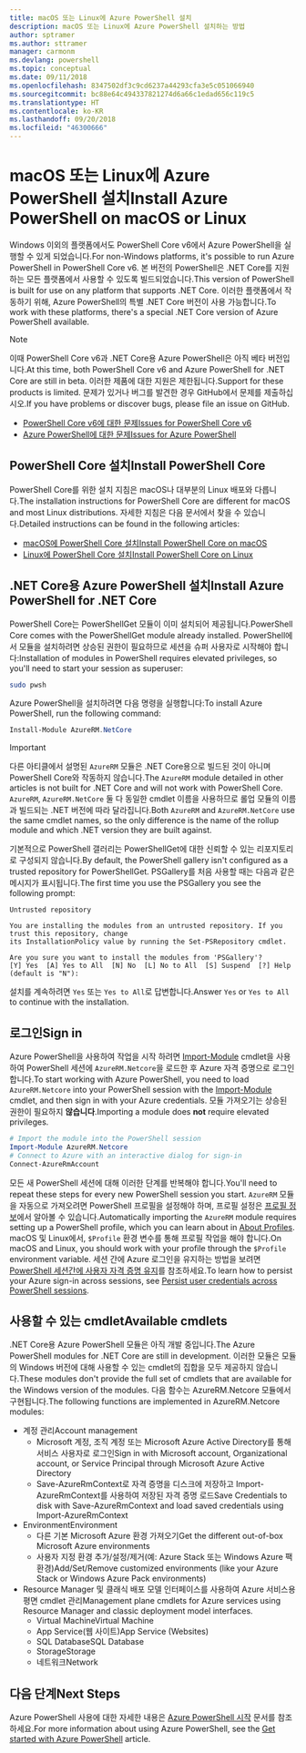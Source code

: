 ```yaml
---
title: macOS 또는 Linux에 Azure PowerShell 설치
description: macOS 또는 Linux에 Azure PowerShell 설치하는 방법
author: sptramer
ms.author: sttramer
manager: carmonm
ms.devlang: powershell
ms.topic: conceptual
ms.date: 09/11/2018
ms.openlocfilehash: 8347502df3c9cd6237a44293cfa3e5c051066940
ms.sourcegitcommit: bc88e64c494337821274d6a66c1edad656c119c5
ms.translationtype: HT
ms.contentlocale: ko-KR
ms.lasthandoff: 09/20/2018
ms.locfileid: "46300666"
---
```

# <a name="install-azure-powershell-on-macos-or-linux"></a><span data-ttu-id="36010-103">macOS 또는 Linux에 Azure PowerShell 설치</span><span class="sxs-lookup"><span data-stu-id="36010-103">Install Azure PowerShell on macOS or Linux</span></span>

<span data-ttu-id="36010-104">Windows 이외의 플랫폼에서도 PowerShell Core v6에서 Azure PowerShell을 실행할 수 있게 되었습니다.</span><span class="sxs-lookup"><span data-stu-id="36010-104">For non-Windows platforms, it's possible to run Azure PowerShell in PowerShell Core v6.</span></span> <span data-ttu-id="36010-105">본 버전의 PowerShell은 .NET Core를 지원하는 모든 플랫폼에서 사용할 수 있도록 빌드되었습니다.</span><span class="sxs-lookup"><span data-stu-id="36010-105">This version of PowerShell is built for use on any platform that supports .NET Core.</span></span> <span data-ttu-id="36010-106">이러한 플랫폼에서 작동하기 위해, Azure PowerShell의 특별 .NET Core 버전이 사용 가능합니다.</span><span class="sxs-lookup"><span data-stu-id="36010-106">To work with these platforms, there's a special .NET Core version of Azure PowerShell available.</span></span>

> [!NOTE]
> <span data-ttu-id="36010-107">이때 PowerShell Core v6과 .NET Core용 Azure PowerShell은 아직 베타 버전입니다.</span><span class="sxs-lookup"><span data-stu-id="36010-107">At this time, both PowerShell Core v6 and Azure PowerShell for .NET Core are still in beta.</span></span>
> <span data-ttu-id="36010-108">이러한 제품에 대한 지원은 제한됩니다.</span><span class="sxs-lookup"><span data-stu-id="36010-108">Support for these products is limited.</span></span> <span data-ttu-id="36010-109">문제가 있거나 버그를 발견한 경우 GitHub에서 문제를 제출하십시오.</span><span class="sxs-lookup"><span data-stu-id="36010-109">If you have problems or discover bugs, please file an issue on GitHub.</span></span>
>
> * [<span data-ttu-id="36010-110">PowerShell Core v6에 대한 문제</span><span class="sxs-lookup"><span data-stu-id="36010-110">Issues for PowerShell Core v6</span></span>](https://github.com/PowerShell/PowerShell/issues)
> * [<span data-ttu-id="36010-111">Azure PowerShell에 대한 문제</span><span class="sxs-lookup"><span data-stu-id="36010-111">Issues for Azure PowerShell</span></span>](https://github.com/azure/azure-docs-powershell/issues)

## <a name="install-powershell-core"></a><span data-ttu-id="36010-112">PowerShell Core 설치</span><span class="sxs-lookup"><span data-stu-id="36010-112">Install PowerShell Core</span></span>

<span data-ttu-id="36010-113">PowerShell Core를 위한 설치 지침은 macOS나 대부분의 Linux 배포와 다릅니다.</span><span class="sxs-lookup"><span data-stu-id="36010-113">The installation instructions for PowerShell Core are different for macOS and most Linux distributions.</span></span>
<span data-ttu-id="36010-114">자세한 지침은 다음 문서에서 찾을 수 있습니다.</span><span class="sxs-lookup"><span data-stu-id="36010-114">Detailed instructions can be found in the following articles:</span></span>

* [<span data-ttu-id="36010-115">macOS에 PowerShell Core 설치</span><span class="sxs-lookup"><span data-stu-id="36010-115">Install PowerShell Core on macOS</span></span>](/powershell/scripting/setup/installing-powershell-core-on-macos)
* [<span data-ttu-id="36010-116">Linux에 PowerShell Core 설치</span><span class="sxs-lookup"><span data-stu-id="36010-116">Install PowerShell Core on Linux</span></span>](/powershell/scripting/setup/installing-powershell-core-on-linux)

## <a name="install-azure-powershell-for-net-core"></a><span data-ttu-id="36010-117">.NET Core용 Azure PowerShell 설치</span><span class="sxs-lookup"><span data-stu-id="36010-117">Install Azure PowerShell for .NET Core</span></span>

<span data-ttu-id="36010-118">PowerShell Core는 PowerShellGet 모듈이 이미 설치되어 제공됩니다.</span><span class="sxs-lookup"><span data-stu-id="36010-118">PowerShell Core comes with the PowerShellGet module already installed.</span></span> <span data-ttu-id="36010-119">PowerShell에서 모듈을 설치하려면 상승된 권한이 필요하므로 세션을 슈퍼 사용자로 시작해야 합니다:</span><span class="sxs-lookup"><span data-stu-id="36010-119">Installation of modules in PowerShell requires elevated privileges, so you'll need to start your session as superuser:</span></span>

```bash
sudo pwsh
```

<span data-ttu-id="36010-120">Azure PowerShell을 설치하려면 다음 명령을 실행합니다:</span><span class="sxs-lookup"><span data-stu-id="36010-120">To install Azure PowerShell, run the following command:</span></span>

```powershell
Install-Module AzureRM.NetCore
```

> [!IMPORTANT]
> <span data-ttu-id="36010-121">다른 아티클에서 설명된 `AzureRM` 모듈은 .NET Core용으로 빌드된 것이 아니며 PowerShell Core와 작동하지 않습니다.</span><span class="sxs-lookup"><span data-stu-id="36010-121">The `AzureRM` module detailed in other articles is not built for .NET Core and will not work with PowerShell Core.</span></span> <span data-ttu-id="36010-122">`AzureRM`, `AzureRM.NetCore` 둘 다 동일한 cmdlet 이름을 사용하므로 롤업 모듈의 이름과 빌드되는 .NET 버전에 따라 달라집니다.</span><span class="sxs-lookup"><span data-stu-id="36010-122">Both `AzureRM` and `AzureRM.NetCore` use the same cmdlet names, so the only difference is the name of the rollup module and which .NET version they are built against.</span></span>

<span data-ttu-id="36010-123">기본적으로 PowerShell 갤러리는 PowerShellGet에 대한 신뢰할 수 있는 리포지토리로 구성되지 않습니다.</span><span class="sxs-lookup"><span data-stu-id="36010-123">By default, the PowerShell gallery isn't configured as a trusted repository for PowerShellGet.</span></span> <span data-ttu-id="36010-124">PSGallery를 처음 사용할 때는 다음과 같은 메시지가 표시됩니다.</span><span class="sxs-lookup"><span data-stu-id="36010-124">The first time you use the PSGallery you see the following prompt:</span></span>

```output
Untrusted repository

You are installing the modules from an untrusted repository. If you trust this repository, change
its InstallationPolicy value by running the Set-PSRepository cmdlet.

Are you sure you want to install the modules from 'PSGallery'?
[Y] Yes  [A] Yes to All  [N] No  [L] No to All  [S] Suspend  [?] Help (default is "N"):
```

<span data-ttu-id="36010-125">설치를 계속하려면 `Yes` 또는 `Yes to All`로 답변합니다.</span><span class="sxs-lookup"><span data-stu-id="36010-125">Answer `Yes` or `Yes to All` to continue with the installation.</span></span>

## <a name="sign-in"></a><span data-ttu-id="36010-126">로그인</span><span class="sxs-lookup"><span data-stu-id="36010-126">Sign in</span></span>

<span data-ttu-id="36010-127">Azure PowerShell을 사용하여 작업을 시작 하려면 [Import-Module](/powershell/module/Microsoft.PowerShell.Core/Import-Module) cmdlet을 사용하여 PowerShell 세션에 `AzureRM.Netcore`을 로드한 후 Azure 자격 증명으로 로그인합니다.</span><span class="sxs-lookup"><span data-stu-id="36010-127">To start working with Azure PowerShell, you need to load `AzureRM.Netcore` into your PowerShell session with the [Import-Module](/powershell/module/Microsoft.PowerShell.Core/Import-Module) cmdlet, and then sign in with your Azure credentials.</span></span> <span data-ttu-id="36010-128">모듈 가져오기는 상승된 권한이 필요하지 __않습니다__.</span><span class="sxs-lookup"><span data-stu-id="36010-128">Importing a module does __not__ require elevated privileges.</span></span>

```powershell
# Import the module into the PowerShell session
Import-Module AzureRM.Netcore
# Connect to Azure with an interactive dialog for sign-in
Connect-AzureRmAccount
```

<span data-ttu-id="36010-129">모든 새 PowerShell 세션에 대해 이러한 단계를 반복해야 합니다.</span><span class="sxs-lookup"><span data-stu-id="36010-129">You'll need to repeat these steps for every new PowerShell session you start.</span></span> <span data-ttu-id="36010-130">`AzureRM` 모듈을 자동으로 가져오려면 PowerShell 프로필을 설정해야 하며, 프로필 설정은 [프로필 정보](/powershell/module/microsoft.powershell.core/about/about_profiles)에서 알아볼 수 있습니다.</span><span class="sxs-lookup"><span data-stu-id="36010-130">Automatically importing the `AzureRM` module requires setting up a PowerShell profile, which you can learn about in [About Profiles](/powershell/module/microsoft.powershell.core/about/about_profiles).</span></span>
<span data-ttu-id="36010-131">macOS 및 Linux에서, `$Profile` 환경 변수를 통해 프로필 작업을 해야 합니다.</span><span class="sxs-lookup"><span data-stu-id="36010-131">On macOS and Linux, you should work with your profile through the `$Profile` environment variable.</span></span> <span data-ttu-id="36010-132">세션 간에 Azure 로그인을 유지하는 방법을 보려면 [PowerShell 세션간에 사용자 자격 증명 유지](context-persistence.md)를 참조하세요.</span><span class="sxs-lookup"><span data-stu-id="36010-132">To learn how to persist your Azure sign-in across sessions, see [Persist user credentials across PowerShell sessions](context-persistence.md).</span></span>

## <a name="available-cmdlets"></a><span data-ttu-id="36010-133">사용할 수 있는 cmdlet</span><span class="sxs-lookup"><span data-stu-id="36010-133">Available cmdlets</span></span>

<span data-ttu-id="36010-134">.NET Core용 Azure PowerShell 모듈은 아직 개발 중입니다.</span><span class="sxs-lookup"><span data-stu-id="36010-134">The Azure PowerShell modules for .NET Core are still in development.</span></span> <span data-ttu-id="36010-135">이러한 모듈은 모듈의 Windows 버전에 대해 사용할 수 있는 cmdlet의 집합을 모두 제공하지 않습니다.</span><span class="sxs-lookup"><span data-stu-id="36010-135">These modules don't provide the full set of cmdlets that are available for the Windows version of the modules.</span></span> <span data-ttu-id="36010-136">다음 함수는 AzureRM.Netcore 모듈에서 구현됩니다.</span><span class="sxs-lookup"><span data-stu-id="36010-136">The following functions are implemented in AzureRM.Netcore modules:</span></span>

* <span data-ttu-id="36010-137">계정 관리</span><span class="sxs-lookup"><span data-stu-id="36010-137">Account management</span></span>
  * <span data-ttu-id="36010-138">Microsoft 계정, 조직 계정 또는 Microsoft Azure Active Directory를 통해 서비스 사용자로 로그인</span><span class="sxs-lookup"><span data-stu-id="36010-138">Sign in with Microsoft account, Organizational account, or Service Principal through Microsoft Azure Active Directory</span></span>
  * <span data-ttu-id="36010-139">Save-AzureRmContext로 자격 증명을 디스크에 저장하고 Import-AzureRmContext를 사용하여 저장된 자격 증명 로드</span><span class="sxs-lookup"><span data-stu-id="36010-139">Save Credentials to disk with Save-AzureRmContext and load saved credentials using Import-AzureRmContext</span></span>
* <span data-ttu-id="36010-140">Environment</span><span class="sxs-lookup"><span data-stu-id="36010-140">Environment</span></span>
  * <span data-ttu-id="36010-141">다른 기본 Microsoft Azure 환경 가져오기</span><span class="sxs-lookup"><span data-stu-id="36010-141">Get the different out-of-box Microsoft Azure environments</span></span>
  * <span data-ttu-id="36010-142">사용자 지정 환경 추가/설정/제거(예: Azure Stack 또는 Windows Azure 팩 환경)</span><span class="sxs-lookup"><span data-stu-id="36010-142">Add/Set/Remove customized environments (like your Azure Stack or Windows Azure Pack environments)</span></span>
* <span data-ttu-id="36010-143">Resource Manager 및 클래식 배포 모델 인터페이스를 사용하여 Azure 서비스용 평면 cmdlet 관리</span><span class="sxs-lookup"><span data-stu-id="36010-143">Management plane cmdlets for Azure services using Resource Manager and classic deployment model interfaces.</span></span>
  * <span data-ttu-id="36010-144">Virtual Machine</span><span class="sxs-lookup"><span data-stu-id="36010-144">Virtual Machine</span></span>
  * <span data-ttu-id="36010-145">App Service(웹 사이트)</span><span class="sxs-lookup"><span data-stu-id="36010-145">App Service (Websites)</span></span>
  * <span data-ttu-id="36010-146">SQL Database</span><span class="sxs-lookup"><span data-stu-id="36010-146">SQL Database</span></span>
  * <span data-ttu-id="36010-147">Storage</span><span class="sxs-lookup"><span data-stu-id="36010-147">Storage</span></span>
  * <span data-ttu-id="36010-148">네트워크</span><span class="sxs-lookup"><span data-stu-id="36010-148">Network</span></span>

## <a name="next-steps"></a><span data-ttu-id="36010-149">다음 단계</span><span class="sxs-lookup"><span data-stu-id="36010-149">Next Steps</span></span>

<span data-ttu-id="36010-150">Azure PowerShell 사용에 대한 자세한 내용은 [Azure PowerShell 시작](get-started-azureps.md) 문서를 참조하세요.</span><span class="sxs-lookup"><span data-stu-id="36010-150">For more information about using Azure PowerShell, see the [Get started with Azure PowerShell](get-started-azureps.md) article.</span></span>

